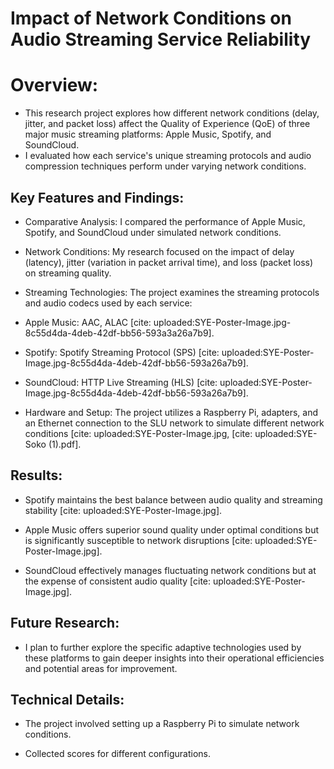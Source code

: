 # Impact of Network Conditions on Audio Streaming Service Reliability

# Overview:

- This research project explores how different network conditions (delay, jitter, and packet loss) affect the Quality of Experience (QoE) of three major music streaming platforms: Apple Music, Spotify, and SoundCloud.
- I evaluated how each service's unique streaming protocols and audio compression techniques perform under varying network conditions.

## Key Features and Findings:

- Comparative Analysis: I compared the performance of Apple Music, Spotify, and SoundCloud under simulated network conditions.
- Network Conditions: My research focused on the impact of delay (latency), jitter (variation in packet arrival time), and loss (packet loss) on streaming quality.

- Streaming Technologies: The project examines the streaming protocols and audio codecs used by each service:

- Apple Music: AAC, ALAC [cite: uploaded:SYE-Poster-Image.jpg-8c55d4da-4deb-42df-bb56-593a3a26a7b9].

- Spotify: Spotify Streaming Protocol (SPS) [cite: uploaded:SYE-Poster-Image.jpg-8c55d4da-4deb-42df-bb56-593a26a7b9].

- SoundCloud: HTTP Live Streaming (HLS) [cite: uploaded:SYE-Poster-Image.jpg-8c55d4da-4deb-42df-bb56-593a26a7b9].

- Hardware and Setup: The project utilizes a Raspberry Pi, adapters, and an Ethernet connection to the SLU network to simulate different network conditions [cite: uploaded:SYE-Poster-Image.jpg, [cite: uploaded:SYE-Soko (1).pdf].

## Results:

- Spotify maintains the best balance between audio quality and streaming stability [cite: uploaded:SYE-Poster-Image.jpg].

- Apple Music offers superior sound quality under optimal conditions but is significantly susceptible to network disruptions [cite: uploaded:SYE-Poster-Image.jpg].

- SoundCloud effectively manages fluctuating network conditions but at the expense of consistent audio quality [cite: uploaded:SYE-Poster-Image.jpg].

## Future Research: 

- I plan to further explore the specific adaptive technologies used by these platforms to gain deeper insights into their operational efficiencies and potential areas for improvement.

## Technical Details:

- The project involved setting up a Raspberry Pi to simulate network conditions.

- Collected scores for different configurations.

